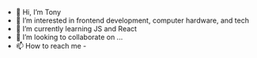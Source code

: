 - 👋 Hi, I’m Tony
- 👀 I’m interested in frontend development, computer hardware, and tech
- 🌱 I’m currently learning JS and React
- 💞️ I’m looking to collaborate on ...
- 📫 How to reach me - 
<!---
T0NES/T0NES is a ✨ special ✨ repository because its `README.md` (this file) appears on your GitHub profile.
You can click the Preview link to take a look at your changes.
--->
